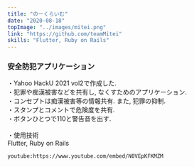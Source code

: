```yaml
---
title: "のーくらいむ"
date: "2020-08-18"
topImage: "../images/mitei.png"
link: "https://github.com/teamMitei"
skills: "Flutter, Ruby on Rails"
---
```


### 安全防犯アプリケーション

・Yahoo HackU 2021 vol2で作成した.<br>
・犯罪や痴漢被害などを共有し, なくすためのアプリケーション.<br>
・コンセプトは痴漢被害等の情報共有. また, 犯罪の抑制.<br>
・スタンプとコメントで危険度を共有.<br>
・ボタンひとつで110と警告音を出す.<br>
<br>
・使用技術<br>Flutter, Ruby on Rails

`youtube:https://www.youtube.com/embed/N0VEpKFKMZM`